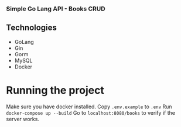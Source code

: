 ### Simple Go Lang API - Books CRUD


## Technologies 

- GoLang
- Gin
- Gorm 
- MySQL
- Docker

# Running the project

Make sure you have docker installed.
Copy `.env.example` to `.env`
Run `docker-compose up --build`
Go to `localhost:8080/books` to verify if the server works.

